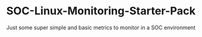 # SOC-Linux-Monitoring-Starter-Pack
Just some super simple and basic metrics to monitor in a SOC environment
